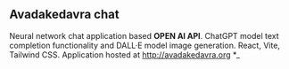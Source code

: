 ## Avadakedavra chat

Neural network chat application based **OPEN AI API**. ChatGPT model text completion functionality and DALL·E model image generation.
React, Vite, Tailwind CSS.
Application hosted at http://avadakedavra.org
\*\_

